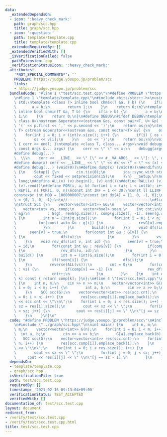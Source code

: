```yaml
---
data:
  _extendedDependsOn:
  - icon: ':heavy_check_mark:'
    path: graph/scc.hpp
    title: graph/scc.hpp
  - icon: ':question:'
    path: template/template.cpp
    title: template/template.cpp
  _extendedRequiredBy: []
  _extendedVerifiedWith: []
  _isVerificationFailed: false
  _pathExtension: cpp
  _verificationStatusIcon: ':heavy_check_mark:'
  attributes:
    '*NOT_SPECIAL_COMMENTS*': ''
    PROBLEM: https://judge.yosupo.jp/problem/scc
    links:
    - https://judge.yosupo.jp/problem/scc
  bundledCode: "#line 1 \"test/scc.test.cpp\"\n#define PROBLEM \"https://judge.yosupo.jp/problem/scc\"\
    \n#line 1 \"template/template.cpp\"\n#include <bits/stdc++.h>\nusing namespace\
    \ std;\ntemplate <class T> inline bool chmax(T &a, T b) {\n    if(a < b) {\n \
    \       a = b;\n        return 1;\n    }\n    return 0;\n}\ntemplate <class T>\
    \ inline bool chmin(T &a, T b) {\n    if(a > b) {\n        a = b;\n        return\
    \ 1;\n    }\n    return 0;\n}\n#define DEBUG\n#ifdef DEBUG\ntemplate <class T,\
    \ class U>\nostream &operator<<(ostream &os, const pair<T, U> &p) {\n    os <<\
    \ '(' << p.first << ',' << p.second << ')';\n    return os;\n}\ntemplate <class\
    \ T> ostream &operator<<(ostream &os, const vector<T> &v) {\n    os << '{';\n\
    \    for(int i = 0; i < (int)v.size(); i++) {\n        if(i) { os << ','; }\n\
    \        os << v[i];\n    }\n    os << '}';\n    return os;\n}\nvoid debugg()\
    \ { cerr << endl; }\ntemplate <class T, class... Args>\nvoid debugg(const T &x,\
    \ const Args &... args) {\n    cerr << \" \" << x;\n    debugg(args...);\n}\n\
    #define debug(...)                                                           \
    \  \\\n    cerr << __LINE__ << \" [\" << #__VA_ARGS__ << \"]: \", debugg(__VA_ARGS__)\n\
    #define dump(x) cerr << __LINE__ << \" \" << #x << \" = \" << (x) << endl\n#else\n\
    #define debug(...) (void(0))\n#define dump(x) (void(0))\n#endif\n\nstruct Setup\
    \ {\n    Setup() {\n        cin.tie(0);\n        ios::sync_with_stdio(false);\n\
    \        cout << fixed << setprecision(15);\n    }\n} __Setup;\n\nusing ll = long\
    \ long;\n#define ALL(v) (v).begin(), (v).end()\n#define RALL(v) (v).rbegin(),\
    \ (v).rend()\n#define FOR(i, a, b) for(int i = (a); i < int(b); i++)\n#define\
    \ REP(i, n) FOR(i, 0, n)\nconst int INF = 1 << 30;\nconst ll LLINF = 1LL << 60;\n\
    constexpr int MOD = 1000000007;\nconst int dx[4] = {1, 0, -1, 0};\nconst int dy[4]\
    \ = {0, 1, 0, -1};\n\n//-------------------------------------\n#line 1 \"graph/scc.hpp\"\
    \nstruct SCC {\n    vector<vector<int>> &G;\n    vector<vector<int>> revG;\n \
    \   vector<int> vs, comp;\n    vector<bool> seen;\n    int cnt;\n\n    SCC(vector<vector<int>>\
    \ &g)\n        : G(g), revG(g.size()), comp(g.size(), -1), seen(g.size(), false)\
    \ {\n        int n = (int)g.size();\n        for(int i = 0; i < n; i++) {\n  \
    \          for(const auto &u : g[i]) {\n                revG[u].emplace_back(i);\n\
    \            }\n        }\n        build();\n    }\n    void dfs(int v) {\n  \
    \      seen[v] = true;\n        for(const int &u : G[v]) {\n            if(!seen[u])\
    \ {\n                dfs(u);\n            }\n        }\n        vs.emplace_back(v);\n\
    \    }\n    void rev_dfs(int v, int id) {\n        seen[v] = true;\n        comp[v]\
    \ = id;\n        for(const int &u : revG[v]) {\n            if(comp[u] == -1)\
    \ {\n                rev_dfs(u, id);\n            }\n        }\n    }\n    void\
    \ build() {\n        int n = (int)G.size();\n        for(int i = 0; i < n; i++)\
    \ {\n            if(!seen[i]) {\n                dfs(i);\n            }\n    \
    \    }\n        reverse(ALL(vs));\n        cnt = 0;\n        for(const int &v\
    \ : vs) {\n            if(comp[v] == -1) {\n                rev_dfs(v, cnt);\n\
    \                cnt++;\n            }\n        }\n    }\n    int operator[](int\
    \ k) const { return comp[k]; }\n};\n#line 4 \"test/scc.test.cpp\"\n\nint main()\
    \ {\n    int n, m;\n    cin >> n >> m;\n    vector<vector<int>> G(n);\n    for(int\
    \ i = 0; i < m; i++) {\n        int a, b;\n        cin >> a >> b;\n        G[a].emplace_back(b);\n\
    \    }\n    SCC scc(G);\n    vector<vector<int>> res(scc.cnt);\n    for(int i\
    \ = 0; i < n; i++) {\n        res[scc.comp[i]].emplace_back(i);\n    }\n    cout\
    \ << scc.cnt << \"\\n\";\n    for(int i = 0; i < res.size(); i++) {\n        int\
    \ sz = res[i].size();\n        cout << sz << \" \";\n        for(int j = 0; j\
    \ < sz; j++) {\n            cout << res[i][j] << \" \\n\"[j == sz - 1];\n    \
    \    }\n    }\n}\n"
  code: "#define PROBLEM \"https://judge.yosupo.jp/problem/scc\"\n#include \"../template/template.cpp\"\
    \n#include \"../graph/scc.hpp\"\n\nint main() {\n    int n, m;\n    cin >> n >>\
    \ m;\n    vector<vector<int>> G(n);\n    for(int i = 0; i < m; i++) {\n      \
    \  int a, b;\n        cin >> a >> b;\n        G[a].emplace_back(b);\n    }\n \
    \   SCC scc(G);\n    vector<vector<int>> res(scc.cnt);\n    for(int i = 0; i <\
    \ n; i++) {\n        res[scc.comp[i]].emplace_back(i);\n    }\n    cout << scc.cnt\
    \ << \"\\n\";\n    for(int i = 0; i < res.size(); i++) {\n        int sz = res[i].size();\n\
    \        cout << sz << \" \";\n        for(int j = 0; j < sz; j++) {\n       \
    \     cout << res[i][j] << \" \\n\"[j == sz - 1];\n        }\n    }\n}"
  dependsOn:
  - template/template.cpp
  - graph/scc.hpp
  isVerificationFile: true
  path: test/scc.test.cpp
  requiredBy: []
  timestamp: '2021-02-16 09:13:04+09:00'
  verificationStatus: TEST_ACCEPTED
  verifiedWith: []
documentation_of: test/scc.test.cpp
layout: document
redirect_from:
- /verify/test/scc.test.cpp
- /verify/test/scc.test.cpp.html
title: test/scc.test.cpp
---
```

